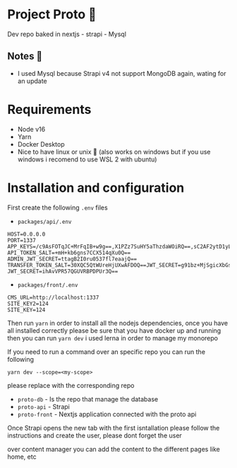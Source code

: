 
# Project Proto 👹

Dev repo baked in nextjs - strapi - Mysql

## Notes 🤖

- I used Mysql because Strapi v4 not support MongoDB again, wating for an update

# Requirements

- Node v16
- Yarn
- Docker Desktop
- Nice to have linux or unix 🙏 (also works on windows but if you use windows i recomend to use WSL 2 with ubuntu)

# Installation and configuration

First create the following `.env` files

- `packages/api/.env`
```
HOST=0.0.0.0
PORT=1337
APP_KEYS=/c9AsFOTqJC+MrFqIB+w9g==,X1PZz7SuHY5aThzdaWOiRQ==,sC2AF2ytD1yLqIok5n/Sww==,C2Sg3CAxbF7zU3Ip92lqpg==
API_TOKEN_SALT=+mH+kb6gns7CCX514qXu0Q==
ADMIN_JWT_SECRET=ttagB2I0ru0537fl7eaajQ==
TRANSFER_TOKEN_SALT=30XQC5QtWUreHjUXwAFDOQ==JWT_SECRET=g91bz+MjSgicXbGsRcHiAA==
JWT_SECRET=ihAvVPR57QGUVRBPDPUr3Q==

```
- `packages/front/.env`

```
CMS_URL=http://localhost:1337
SITE_KEY2=124
SITE_KEY=124
```

Then run `yarn` in order to install all the nodejs dependencies, once you have all installed correctly please be sure that you have docker up and running then you can run `yarn dev` i used lerna in order to manage my monorepo

If you need to run a command over an specific repo you can run the following

```
yarn dev --scope=<my-scope>
```

please replace with the corresponding repo

- `proto-db` - Is the repo that manage the database
- `proto-api` - Strapi
- `proto-front` - Nextjs application connected with the proto api

Once Strapi opens the new tab with the first isntallation please follow the instructions and create the user, please dont forget the user

over content manager you can add the content to the different pages like home, etc